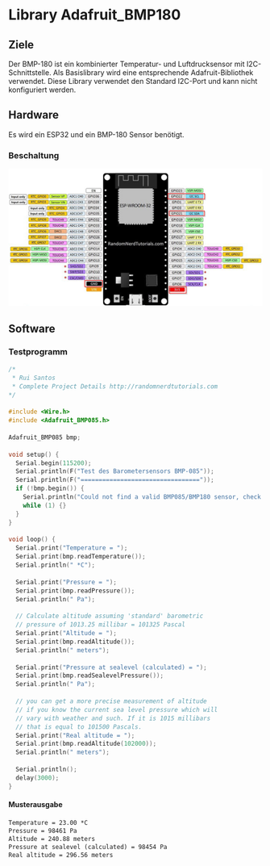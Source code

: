 # Library Adafruit_BMP180

## Ziele

Der BMP-180 ist ein kombinierter Temperatur- und Luftdrucksensor mit I2C-Schnittstelle.
Als Basislibrary wird eine entsprechende Adafruit-Bibliothek verwendet.
Diese Library verwendet den Standard I2C-Port und kann nicht konfiguriert werden.

## Hardware

Es wird ein ESP32 und ein BMP-180 Sensor benötigt.

### Beschaltung

![UI](images/ESP32_I2C.png)

## Software

### Testprogramm

```c
/*
 * Rui Santos 
 * Complete Project Details http://randomnerdtutorials.com
*/

#include <Wire.h>
#include <Adafruit_BMP085.h>

Adafruit_BMP085 bmp;
  
void setup() {
  Serial.begin(115200);
  Serial.println(F("Test des Barometersensors BMP-085"));
  Serial.println(F("================================="));  
  if (!bmp.begin()) {
	Serial.println("Could not find a valid BMP085/BMP180 sensor, check wiring!");
	while (1) {}
  }
}
  
void loop() {
  Serial.print("Temperature = ");
  Serial.print(bmp.readTemperature());
  Serial.println(" *C");
    
  Serial.print("Pressure = ");
  Serial.print(bmp.readPressure());
  Serial.println(" Pa");
    
  // Calculate altitude assuming 'standard' barometric
  // pressure of 1013.25 millibar = 101325 Pascal
  Serial.print("Altitude = ");
  Serial.print(bmp.readAltitude());
  Serial.println(" meters");

  Serial.print("Pressure at sealevel (calculated) = ");
  Serial.print(bmp.readSealevelPressure());
  Serial.println(" Pa");

  // you can get a more precise measurement of altitude
  // if you know the current sea level pressure which will
  // vary with weather and such. If it is 1015 millibars
  // that is equal to 101500 Pascals.
  Serial.print("Real altitude = ");
  Serial.print(bmp.readAltitude(102000));
  Serial.println(" meters");
    
  Serial.println();
  delay(3000);
}
```

#### Musterausgabe

````
Temperature = 23.00 *C
Pressure = 98461 Pa
Altitude = 240.88 meters
Pressure at sealevel (calculated) = 98454 Pa
Real altitude = 296.56 meters
````

